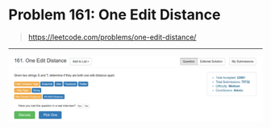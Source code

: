 # Problem 161: One Edit Distance
> https://leetcode.com/problems/one-edit-distance/

-----------------
![](161.png)